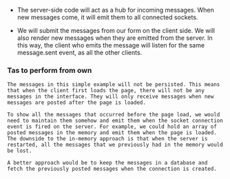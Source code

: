 - The server-side code will act as a hub for incoming messages. When new messages come, it will emit them to all connected sockets.

- We will submit the messages from our form on the client side. We will also render new messages when they are emitted from the server. In this way, the client who emits the message will listen for the same message.sent event, as all the other clients.

### Tas to perform from own

```
The messages in this simple example will not be persisted. This means that when the client first loads the page, there will not be any messages in the interface. They will only receive messages when new messages are posted after the page is loaded.

To show all the messages that occurred before the page load, we would need to maintain them somehow and emit them when the socket connection event is fired on the server. For example, we could hold an array of posted messages in the memory and emit them when the page is loaded. The downside to the in-memory approach is that when the server is restarted, all the messages that we previously had in the memory would be lost.

A better approach would be to keep the messages in a database and fetch the previously posted messages when the connection is created.

```